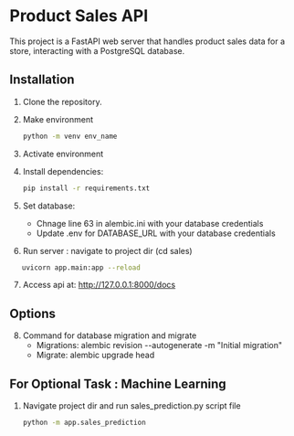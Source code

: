 # Product Sales API

This project is a FastAPI web server that handles product sales data for a store, interacting with a PostgreSQL database.

## Installation

1. Clone the repository.
2. Make environment
   ```bash
   python -m venv env_name
   ```
3. Activate environment
4. Install dependencies:
   ```bash
   pip install -r requirements.txt 
   ```
5. Set database: 
   - Chnage line 63 in alembic.ini with your database credentials
   - Update .env for DATABASE_URL with your database credentials

6. Run server : navigate to project dir (cd sales)
```bash
   uvicorn app.main:app --reload
```
7. Access api at: http://127.0.0.1:8000/docs

## Options

8. Command for database migration and migrate
   <!-- alembic init alembic -->
   - Migrations: alembic revision --autogenerate -m "Initial migration"
   - Migrate: alembic upgrade head


## For Optional Task : Machine Learning

1. Navigate project dir and run sales_prediction.py script file
   ```bash 
   python -m app.sales_prediction
   ```